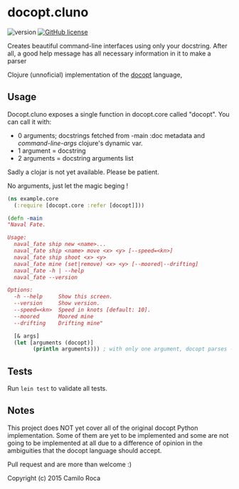 # docopt.cluno
![version](https://img.shields.io/badge/version-0.1-blue.svg)
[![GitHub license](https://img.shields.io/github/license/mashape/apistatus.svg?style=plastic)](https://github.com/carocad/docopt.cluno/blob/master/LICENSE)

Creates beautiful command-line interfaces using only your docstring. After all, a good help message has all necessary information in it to make a parser

Clojure (unnoficial) implementation of the [docopt](http://docopt.org/) language,

## Usage
Docopt.cluno exposes a single function in docopt.core called "docopt". You can call it with:
- 0 arguments; docstrings fetched from -main :doc metadata and *command-line-args* clojure's dynamic var.
- 1 argument = docstring
- 2 arguments = docstring arguments list

Sadly a clojar is not yet available. Please be patient.

No arguments, just let the magic beging !

``` clojure
(ns example.core
  (:require [docopt.core :refer [docopt]]))

(defn -main
"Naval Fate.

Usage:
  naval_fate ship new <name>...
  naval_fate ship <name> move <x> <y> [--speed=<kn>]
  naval_fate ship shoot <x> <y>
  naval_fate mine (set|remove) <x> <y> [--moored|--drifting]
  naval_fate -h | --help
  naval_fate --version

Options:
  -h --help     Show this screen.
  --version     Show version.
  --speed=<kn>  Speed in knots [default: 10].
  --moored      Moored mine
  --drifting    Drifting mine"

  [& args]
  (let [arguments (docopt)]
        (println arguments))) ; with only one argument, docopt parses -main's docstring.
```

## Tests
Run `lein test` to validate all tests.

## Notes
This project does NOT yet cover all of the original docopt Python implementation. Some of them are yet to be implemented and some are not going to be implemented at all due to a difference of opinion in the ambiguities that the docopt language should accept.

Pull request and are more than welcome :)

Copyright (c) 2015 Camilo Roca
